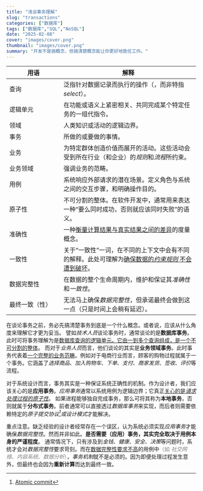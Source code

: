 ```yaml
---
title: "浅谈事务理解"
slug: "transactions"
categories: ["数据库"]
tags: ["数据库","SQL","NoSQL"]
date: "2025-02-08"
cover: "images/cover.png"
thumbnail: "images/cover.png"
summary: "开发不是搞概念，但搞清楚概念能让你更好地胜任工作。"
---
```


| 用语 <div style="width:8em"> | 解释 |
| ----------- | ----------- |
| 查询 | 泛指针对数据记录而执行的操作（，而非特指*select*）。|
| 逻辑单元 | 在功能或语义上紧密相关、共同完成某个特定任务的一组代指令。|
| 领域 | 人类知识或活动的逻辑边界。|
| 事务 | 所做的或要做的事情。|
| 业务 | 为特定群体创造价值而展开的活动。这些活动会受到所在行业（和企业）的*规则*和*流程*所约束。|
| 业务领域 | 强调业务的范畴。|
| 用例 | 系统响应外部请求的潜在场景。定义角色与系统之间的交互步骤，和明确操作目的。|
| 原子性 | 不可分割的整体。在软件开发中，通常用来表达一种“要么同时成功，否则就应该同时失败”的语义。 |
| 准确性 | 一种<u>衡量计算结果与真实结果之间的差异</u>的度量概念。|
| 一致性 | 关于“一致性”一词，在不同的上下文中会有不同的解释。此处可理解为<u>确保数据的*约束规则* 不会遭到破坏</u>。 |
| 数据完整性 | 在数据的整个生命周期内，维护和保证其*准确性*和*一致性*。|
| 最终一致（性） | 无法马上确保*数据完整性*，但承诺最终会做到这一点（只是时间上会稍有延迟）。 |

在谈论事务之前，务必先搞清楚事务到底是一个什么概念。或者说，应该从什么角度来理解它才更为妥当。
譬如*技术人员*谈论事务时，通常谈论的是**数据库事务**。此时可将事务理解为是<u>数据库查询的逻辑单元。它由一到多个查询组成，是一个不可分割的整体</u>。
而对于*业务人员*而言，他们谈论的其实是**业务领域事务**。此时事务代表着<u>一个完整的业务范畴</u>。例如对于电商行业而言，顾客的购物过程就属于一个事务。它涵盖了*选择商品*、*加入购物车*、*下单*、*支付*、*商家发货*、*签收*、*评价*等流程。

对于系统设计而言，事务其实是一种保证系统正确性的机制。作为设计者，我们应该关心的是**应用事务**。*应用事务*通常以系统用例为逻辑边界；它真正<u>关心的是*请求处理过程的原子性*</u>。
如果进程能够独自完成事务，那么可将其称为**本地事务**，否则就属于**分布式事务**。前者通常可以直接透过*数据库事务*来实现，而后者则需要依赖特定的*原子提交协议[^1]*或*设计模式*才能解决。

重点注意。缺乏经验的设计者经常存在一个误区，认为系统必须实现*应用事务*才能确保*数据完整性*。然而并非如此。**是否需要（应用）事务，其实完全取决于用例本身的严谨程度**。
通常情况下，只有涉及到*金钱*、*健康*、*安全*、*决策*等问题时，系统才会对*数据完整性*要求苛刻。而在<u>数据完整性要求不高</u>的用例中<span style="color:gray;">（如 *社交网络*、*内容系统*、*数据分析*）</span>，*事务机制*就不是必须的。因为即便处理过程发生意外，但最终也会因为**重新计算**而达到最终一致。


[^1]: [Atomic commit](https://en.wikipedia.org/wiki/Atomic_commit)
